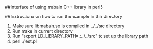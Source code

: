 ##Interface of using mabain C++ library in perl5

##Instructions on how to run the example in this directory
1. Make sure libmabain.so is compiled in ../../src directory
2. Run make in current directory
3. Run "export LD_LIBRARY_PATH=.:../../src" to set up the library path
4. perl ./test.pl
